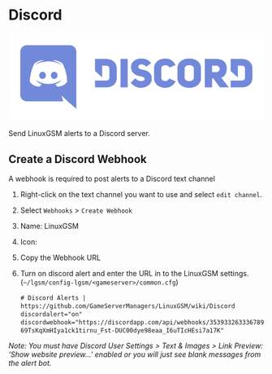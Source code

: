 # Discord

![](../.gitbook/assets/discord_logo-1.png)

Send LinuxGSM alerts to a Discord server.

## Create a Discord Webhook

A webhook is required to post alerts to a Discord text channel

1. Right-click on the text channel you want to use and select `edit channel`.
2. Select `Webhooks` &gt; `Create Webhook`
3. Name: LinuxGSM
4. Icon:
5. Copy the Webhook URL
6. Turn on discord alert and enter the URL in to the LinuxGSM settings. \(`~/lgsm/config-lgsm/<gameserver>/common.cfg`\)

   ```text
   # Discord Alerts | https://github.com/GameServerManagers/LinuxGSM/wiki/Discord
   discordalert="on"
   discordwebhook="https://discordapp.com/api/webhooks/3539332633367897009/5t_K4GkuBaR2-69TsKqXmHIya1ck1tirnu_Fst-DUC00dye98eaa_I6uTIcHEsi7a17K"
   ```

_Note: You must have Discord User Settings &gt; Text & Images &gt; Link Preview: 'Show website preview...' enabled or you will just see blank messages from the alert bot._

